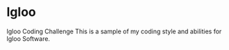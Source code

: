 # Igloo
Igloo Coding Challenge
This is a sample of my coding style and abilities for Igloo Software.
